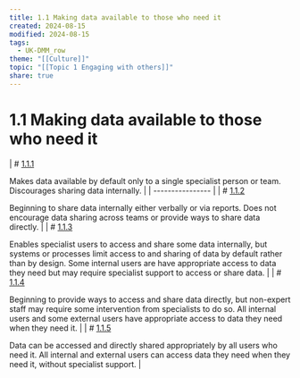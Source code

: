 ```yaml
---
title: 1.1 Making data available to those who need it
created: 2024-08-15
modified: 2024-08-15
tags:
  - UK-DMM_row
theme: "[[Culture]]"
topic: "[[Topic 1 Engaging with others]]"
share: true
---
```

# 1.1 Making data available to those who need it
| # [1.1.1](1.1.1.md)

Makes data available by default only to a single specialist person or team. Discourages sharing data internally.
 |
| ---------------- |
| # [1.1.2](1.1.2.md)

Beginning to share data internally either verbally or via reports. Does not encourage data sharing across teams or provide ways to share data directly.
 |
| # [1.1.3](1.1.3.md)

Enables specialist users to access and share some data internally, but systems or processes limit access to and sharing of data by default rather than by design. Some internal users are have appropriate access to data they need but may require specialist support to access or share data.
 |
| # [1.1.4](1.1.4.md)

Beginning to provide ways to access and share data directly, but non-expert staff may require some intervention from specialists to do so. All internal users and some external users have appropriate access to data they need when they need it.
 |
| # [1.1.5](1.1.5.md)

Data can be accessed and directly shared appropriately by all users who need it. All internal and external users can access data they need when they need it, without specialist support.
 |
